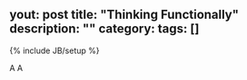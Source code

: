 yout: post
title: "Thinking Functionally"
description: ""
category:
tags: []
---
{% include JB/setup %}

A
A

